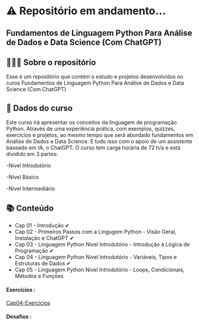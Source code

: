 # ⚠ Repositório em andamento...

## Fundamentos de Linguagem Python Para Análise de Dados e Data Science (Com ChatGPT)

## 👩🏾‍💻 Sobre o repositório

Esse é um repositório que contém o estudo e projetos desenvolvidos no curos Fundamentos de Linguagem Python Para Análise de Dados e Data Science (Com ChatGPT)

## 🎲 Dados do curso

Este curso irá apresentar os conceitos da linguagem de programação Python. Através de uma experiência prática, com exemplos, quizzes, exercícios e projetos, ao mesmo tempo que será abordado fundamentos em Análise de Dados e Data Science. E tudo isso com o apoio de um assistente baseado em IA, o ChatGPT.
O curso tem carga horária de 72 h/a e está dividido em 3 partes:

-Nível Introdutório

-Nível Básico

-Nível Intermediário



## 📚 Conteúdo
- Cap 01 - Introdução ✔
- Cap 02 - Primeiros Passos com a Lingugem Python - Visão Geral, Instalação e ChatGPT ✔
- Cap 03 - Linguagem Python Nível Introdutório - Introdução à Lógica de Programação ✔
- Cap 04 - Linguagem Python Nível Introdutório - Variáveis, Tipos e Estruturas de Dados ✔
- Cap 05 - Linguagem Python Nível Introdutório - Loops, Condicionais, Métodos e Funções

#### Exercícios :

[Cap04-Exercicios](https://github.com/DeboraSouza277/Python_Fundamentos_DSA/blob/main/DSA-Python-Cap04-Exercicios.ipynb)
#### Desafios :
